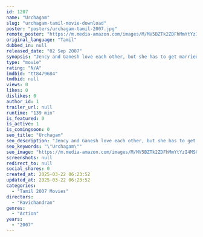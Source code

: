 ```yaml
---
id: 1207
name: "Urchagam"
slug: "urchagam-tamil-movie-download"
poster: "posters/urchagam-tamil-2007.jpg"
remote_poster: "https://m.media-amazon.com/images/M/MV5BZTk2ZDFhMmYtYzI4MS00M2VjLWI4MDktMDBhYmQzZWVlZDEwXkEyXkFqcGdeQXVyNTM3MDMyMDQ@._V1_SX300.jpg"
original_language: "Tamil"
dubbed_in: null
released_date: "02 Sep 2007"
synopsis: "Jency and Ganesh love each other, but she has to get married to Nicholas, a rich entrepreneur from London. He had financed her mother's surgery, so in gratitude, Jency agrees to marry him."
type: "movie"
rating: "N/A"
imdbid: "tt8479684"
tmdbid: null
views: 0
likes: 0
dislikes: 0
author_id: 1
trailer_url: null
runtime: "139 min"
is_featured: 0
is_active: 1
is_comingsoon: 0
seo_title: "Urchagam"
seo_description: "Jency and Ganesh love each other, but she has to get married to Nicholas, a rich entrepreneur from London. He had financed her mother's surgery, so in gratitude, Jency agrees to marry him."
seo_keywords: "\"Urchagam\""
seo_image: "https://m.media-amazon.com/images/M/MV5BZTk2ZDFhMmYtYzI4MS00M2VjLWI4MDktMDBhYmQzZWVlZDEwXkEyXkFqcGdeQXVyNTM3MDMyMDQ@._V1_SX300.jpg"
screenshots: null
redirect_to: null
social_shares: 0
created_at: 2025-03-22 06:23:52
updated_at: 2025-03-22 06:23:52
categories:
  - "Tamil 2007 Movies"
directors:
  - "Ravichandran"
genres:
  - "Action"
years:
  - "2007"
---
```

